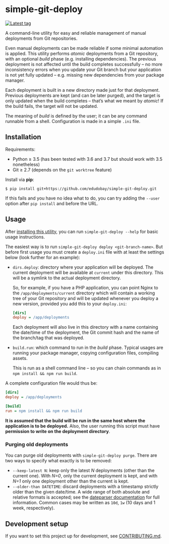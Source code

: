# simple-git-deploy

<a href="https://github.com/edudobay/simple-git-deploy/tags" alt="Tags">
  <img src="https://img.shields.io/github/tag/edudobay/simple-git-deploy.svg" alt="Latest tag" /></a>

A command-line utility for easy and reliable management of manual deployments from Git repositories.

Even manual deployments can be made reliable if some minimal automation is applied. This utility performs _atomic_ deployments from a Git repository, with an optional _build_ phase (e.g. installing dependencies). The previous deployment is not affected until the build completes successfully – no more inconsistency errors when you update your Git branch but your application is not yet fully updated – e.g. missing new dependencies from your package manager.

Each deployment is built in a new directory made just for that deployment. Previous deployments are kept (and can be later purged), and the target is only updated when the build completes – that’s what we meant by _atomic_! If the build fails, the target will not be updated.

The meaning of _build_ is defined by the user; it can be any command runnable from a shell. Configuration is made in a simple `.ini` file.


## Installation

Requirements:

* Python ≥ 3.5 (has been tested with 3.6 and 3.7 but should work with 3.5 nonetheless)
* Git ≥ 2.7 (depends on the `git worktree` feature)

Install via **pip**:

```
$ pip install git+https://github.com/edudobay/simple-git-deploy.git
```

If this fails and you have no idea what to do, you can try adding the `--user` option after `pip install` and before the URL.


## Usage

After [installing this utility](#installation), you can run `simple-git-deploy --help` for basic usage instructions.

The easiest way is to run `simple-git-deploy deploy <git-branch-name>`. But before first usage you must create a `deploy.ini` file with at least the settings below (look further for an example):

* `dirs.deploy`: directory where your application will be deployed. The current deployment will be available at `current` under this directory. This will be a symlink to the actual deployment directory.

    So, for example, if you have a PHP application, you can point Nginx to the `/app/deployments/current` directory which will contain a working tree of your Git repository and will be updated whenever you deploy a new version, provided you add this to your `deploy.ini`:

    ```ini
    [dirs]
    deploy = /app/deployments
    ```

    Each deployment will also live in this directory with a name containing the date/time of the deployment, the Git commit hash and the name of the branch/tag that was deployed.

* `build.run`: which command to run in the _build_ phase. Typical usages are running your package manager, copying configuration files, compiling assets.

    This is run as a shell command line – so you can chain commands as in `npm install && npm run build`.

A complete configuration file would thus be:

```ini
[dirs]
deploy = /app/deployments

[build]
run = npm install && npm run build
```

**It is assumed that the build will be run in the same host where the application is to be deployed.** Also, the user running this script must have **permission to write on the deployment directory**.


### Purging old deployments

You can purge old deployments with `simple-git-deploy purge`. There are two ways to specify what exactly is to be removed:

* `--keep-latest N`: keep only the latest _N_ deployments (other than the current one). With _N=0_, only the current deployment is kept, and with _N=1_ only one deployment other than the current is kept.
* `--older-than DATETIME`: discard deployments with a timestamp strictly older than the given date/time. A wide range of both absolute and relative formats is accepted; see the [dateparser documentation](https://dateparser.readthedocs.io/en/latest/) for full information. Common cases may be written as `10d`, `1w` (10 days and 1 week, respectively).


## Development setup

If you want to set this project up for development, see [CONTRIBUTING.md](./CONTRIBUTING.md).

